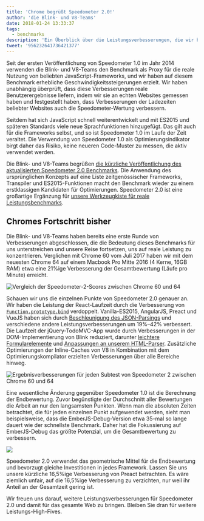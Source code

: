 ```yaml
---
title: 'Chrome begrüßt Speedometer 2.0!'
author: 'die Blink- und V8-Teams'
date: 2018-01-24 13:33:37
tags:
  - benchmarks
description: 'Ein Überblick über die Leistungsverbesserungen, die wir bisher in Blink und V8 basierend auf Speedometer 2.0 erzielt haben.'
tweet: '956232641736421377'
---
```

Seit der ersten Veröffentlichung von Speedometer 1.0 im Jahr 2014 verwenden die Blink- und V8-Teams den Benchmark als Proxy für die reale Nutzung von beliebten JavaScript-Frameworks, und wir haben auf diesem Benchmark erhebliche Geschwindigkeitssteigerungen erzielt. Wir haben unabhängig überprüft, dass diese Verbesserungen reale Benutzerergebnisse liefern, indem wir sie an echten Websites gemessen haben und festgestellt haben, dass Verbesserungen der Ladezeiten beliebter Websites auch die Speedometer-Wertung verbessern.

<!--truncate-->
Seitdem hat sich JavaScript schnell weiterentwickelt und mit ES2015 und späteren Standards viele neue Sprachfunktionen hinzugefügt. Das gilt auch für die Frameworks selbst, und so ist Speedometer 1.0 im Laufe der Zeit veraltet. Die Verwendung von Speedometer 1.0 als Optimierungsindikator birgt daher das Risiko, keine neueren Code-Muster zu messen, die aktiv verwendet werden.

Die Blink- und V8-Teams begrüßen [die kürzliche Veröffentlichung des aktualisierten Speedometer 2.0 Benchmarks](https://webkit.org/blog/8063/speedometer-2-0-a-benchmark-for-modern-web-app-responsiveness/). Die Anwendung des ursprünglichen Konzepts auf eine Liste zeitgenössischer Frameworks, Transpiler und ES2015-Funktionen macht den Benchmark wieder zu einem erstklassigen Kandidaten für Optimierungen. Speedometer 2.0 ist eine großartige Ergänzung für [unsere Werkzeugkiste für reale Leistungsbenchmarks](/blog/real-world-performance).

## Chromes Fortschritt bisher

Die Blink- und V8-Teams haben bereits eine erste Runde von Verbesserungen abgeschlossen, die die Bedeutung dieses Benchmarks für uns unterstreichen und unsere Reise fortsetzen, uns auf reale Leistung zu konzentrieren. Verglichen mit Chrome 60 vom Juli 2017 haben wir mit dem neuesten Chrome 64 auf einem Macbook Pro Mitte 2016 (4 Kerne, 16GB RAM) etwa eine 21%ige Verbesserung der Gesamtbewertung (Läufe pro Minute) erreicht.

![Vergleich der Speedometer-2-Scores zwischen Chrome 60 und 64](/_img/speedometer-2/scores.png)

Schauen wir uns die einzelnen Punkte von Speedometer 2.0 genauer an. Wir haben die Leistung der React-Laufzeit durch die Verbesserung von [`Function.prototype.bind`](https://chromium.googlesource.com/v8/v8/+/808dc8cff3f6530a627ade106cbd814d16a10a18) verdoppelt. Vanilla-ES2015, AngularJS, Preact und VueJS haben sich durch [Beschleunigung des JSON-Parsings](https://chromium-review.googlesource.com/c/v8/v8/+/700494) und verschiedene andere Leistungsverbesserungen um 19%–42% verbessert. Die Laufzeit der jQuery-TodoMVC-App wurde durch Verbesserungen in der DOM-Implementierung von Blink reduziert, darunter [leichtere Formularelemente](https://chromium.googlesource.com/chromium/src/+/f610be969095d0af8569924e7d7780b5a6a890cd) und [Anpassungen an unserem HTML-Parser](https://chromium.googlesource.com/chromium/src/+/6dd09a38aaae9c15adf5aad966f761f180bf1cef). Zusätzliche Optimierungen der Inline-Caches von V8 in Kombination mit dem Optimierungskompilator erzielten Verbesserungen über alle Bereiche hinweg.

![Ergebnisverbesserungen für jeden Subtest von Speedometer 2 zwischen Chrome 60 und 64](/_img/speedometer-2/improvements.png)

Eine wesentliche Änderung gegenüber Speedometer 1.0 ist die Berechnung der Endbewertung. Zuvor begünstigte der Durchschnitt aller Bewertungen die Arbeit an nur den langsamsten Punkten. Wenn man die absoluten Zeiten betrachtet, die für jeden einzelnen Punkt aufgewendet werden, sieht man beispielsweise, dass die EmberJS-Debug-Version etwa 35-mal so lange dauert wie der schnellste Benchmark. Daher hat die Fokussierung auf EmberJS-Debug das größte Potenzial, um die Gesamtbewertung zu verbessern.

![](/_img/speedometer-2/time.png)

Speedometer 2.0 verwendet das geometrische Mittel für die Endbewertung und bevorzugt gleiche Investitionen in jedes Framework. Lassen Sie uns unsere kürzliche 16,5%ige Verbesserung von Preact betrachten. Es wäre ziemlich unfair, auf die 16,5%ige Verbesserung zu verzichten, nur weil ihr Anteil an der Gesamtzeit gering ist.

Wir freuen uns darauf, weitere Leistungsverbesserungen für Speedometer 2.0 und damit für das gesamte Web zu bringen. Bleiben Sie dran für weitere Leistungs-High-Fives.
